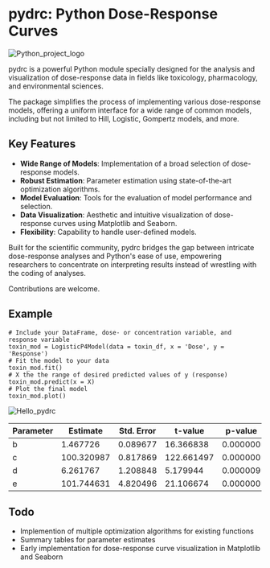 # pydrc: Python Dose-Response Curves

![Python_project_logo](https://github.com/Mr-Mathias-F/pydrc/assets/74455376/47543590-e776-43cd-a53f-c150eb495069)


pydrc is a powerful Python module specially designed for the analysis and visualization of dose-response data in fields like toxicology, pharmacology, and environmental sciences. 

The package simplifies the process of implementing various dose-response models, offering a uniform interface for a wide range of common models, including but not limited to Hill, Logistic, Gompertz models, and more.

## Key Features
- **Wide Range of Models**: Implementation of a broad selection of dose-response models.
- **Robust Estimation**: Parameter estimation using state-of-the-art optimization algorithms.
- **Model Evaluation**: Tools for the evaluation of model performance and selection.
- **Data Visualization**: Aesthetic and intuitive visualization of dose-response curves using Matplotlib and Seaborn.
- **Flexibility**: Capability to handle user-defined models.

Built for the scientific community, pydrc bridges the gap between intricate dose-response analyses and Python's ease of use, empowering researchers to concentrate on interpreting results instead of wrestling with the coding of analyses.

Contributions are welcome.

## Example


```
# Include your DataFrame, dose- or concentration variable, and response variable
toxin_mod = LogisticP4Model(data = toxin_df, x = 'Dose', y = 'Response')
# Fit the model to your data
toxin_mod.fit()
# X the the range of desired predicted values of y (response)
toxin_mod.predict(x = X)
# Plot the final model
toxin_mod.plot() 
```

![Hello_pydrc](https://github.com/Mr-Mathias-F/pydrc/assets/74455376/dec25c93-b73a-44aa-9656-ff168fcb9f90)

| Parameter | Estimate   | Std. Error | t-value    | p-value  |
|-----------|------------|------------|------------|----------|
| b         | 1.467726   | 0.089677   | 16.366838  | 0.000000 |
| c         | 100.320987 | 0.817869   | 122.661497 | 0.000000 |
| d         | 6.261767   | 1.208848   | 5.179944   | 0.000009 |
| e         | 101.744631 | 4.820496   | 21.106674  | 0.000000 |

## Todo

- Implemention of multiple optimization algorithms for existing functions 
- Summary tables for parameter estimates
- Early implementation for dose-response curve visualization in Matplotlib and Seaborn 


